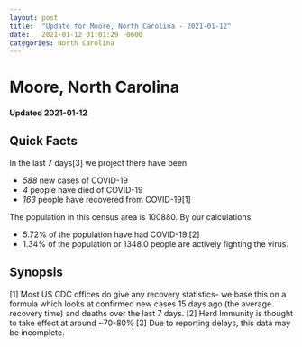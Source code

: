 ```yaml
---
layout: post
title:  "Update for Moore, North Carolina - 2021-01-12"
date:   2021-01-12 01:01:29 -0600
categories: North Carolina
---
```


# Moore, North Carolina
#### Updated 2021-01-12

## Quick Facts

In the last 7 days[3] we project there have been
- *588* new cases of COVID-19
- *4* people have died of COVID-19
- *163* people have recovered from COVID-19[1]

The population in this census area is 100880. By our calculations:
- 5.72% of the population have had COVID-19.[2]
- 1.34% of the population or 1348.0 people are actively fighting the virus.

## Synopsis




[1] Most US CDC offices do give any recovery statistics- we base this on a formula which looks at confirmed new cases
15 days ago (the average recovery time) and deaths over the last 7 days.
[2] Herd Immunity is thought to take effect at around ~70-80%
[3] Due to reporting delays, this data may be incomplete. 
    